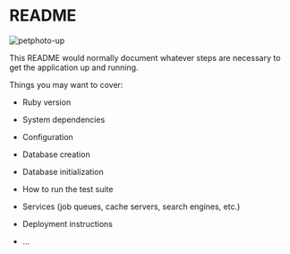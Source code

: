 # README
![petphoto-up](https://user-images.githubusercontent.com/95406672/153352536-c8989948-ccca-42f2-84e4-88b769097435.png)

This README would normally document whatever steps are necessary to get the
application up and running.

Things you may want to cover:

* Ruby version

* System dependencies

* Configuration

* Database creation

* Database initialization

* How to run the test suite

* Services (job queues, cache servers, search engines, etc.)

* Deployment instructions

* ...
